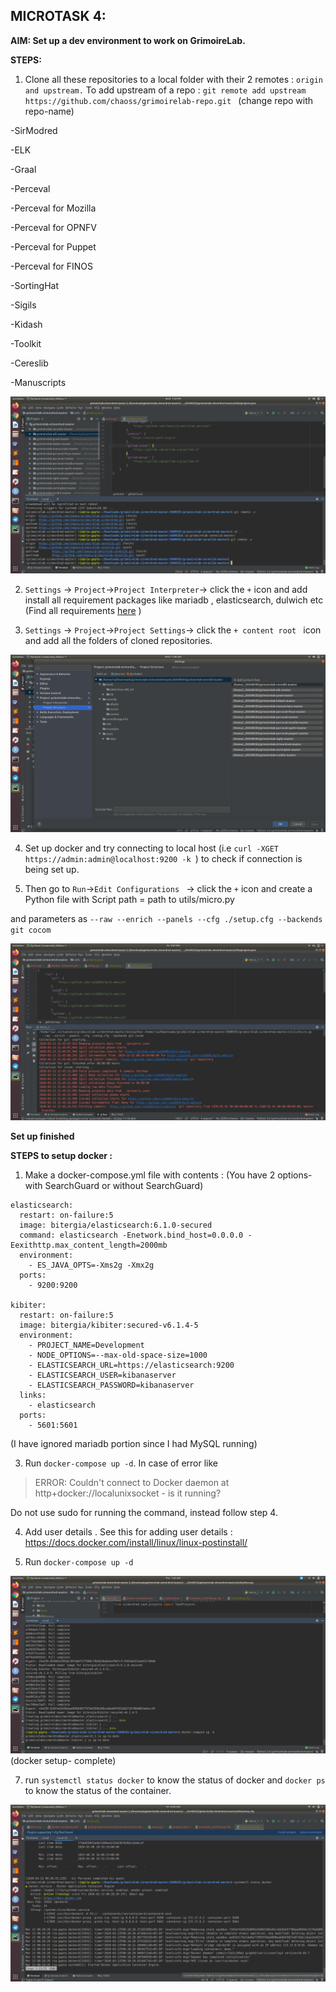 ## MICROTASK 4:

**AIM: Set up a dev environment to work on GrimoireLab.**

**STEPS:**


1. Clone all these repositories to a local folder with their 2 remotes : ```origin and upstream.``` 
To add upstream of a repo : ```git remote add upstream https://github.com/chaoss/grimoirelab-repo.git ```  (change repo with repo-name)

  -SirModred
  
  -ELK
  
  -Graal
  
  -Perceval
  
  -Perceval for Mozilla
    
  -Perceval for OPNFV
    
  -Perceval for Puppet
    
  -Perceval for FINOS
    
  -SortingHat
    
  -Sigils

  -Kidash
  
  -Toolkit
  
  -Cereslib
  
  -Manuscripts

![Image description](https://github.com/ria18405/Microtasks/blob/master/Microtask4/assets/remotes.png)

2. ```Settings``` -> ```Project```->```Project Interpreter```-> click the ```+``` icon and add install all requirement packages like mariadb , elasticsearch, dulwich etc (Find all requirements [here](https://github.com/chaoss/grimoirelab-perceval/blob/master/requirements.txt) )

3. ```Settings``` -> ```Project```->```Project Settings```-> click the ```+ content root ``` icon and add all the folders of cloned repositories.

![Image description](https://github.com/ria18405/Microtasks/blob/master/Microtask4/assets/ProjectStructure.png)

4. Set up docker and try connecting to local host (i.e ```curl -XGET https://admin:admin@localhost:9200 -k ```) to check if connection is being set up. 

5. Then go to ```Run```->```Edit Configurations ``` -> click the ```+``` icon and create a Python file with Script path = path to utils/micro.py 

and parameters as ```--raw --enrich --panels --cfg ./setup.cfg --backends git cocom```

![Image description](https://github.com/ria18405/Microtasks/blob/master/Microtask4/assets/Output.png)


**Set up finished**

**STEPS to setup docker :**

1. Make a docker-compose.yml file with contents : (You have 2 options- with SearchGuard or without SearchGuard)
```
elasticsearch:
  restart: on-failure:5
  image: bitergia/elasticsearch:6.1.0-secured
  command: elasticsearch -Enetwork.bind_host=0.0.0.0 -Eexithttp.max_content_length=2000mb
  environment:
    - ES_JAVA_OPTS=-Xms2g -Xmx2g
  ports:
    - 9200:9200

kibiter:
  restart: on-failure:5
  image: bitergia/kibiter:secured-v6.1.4-5
  environment:
    - PROJECT_NAME=Development
    - NODE_OPTIONS=--max-old-space-size=1000
    - ELASTICSEARCH_URL=https://elasticsearch:9200
    - ELASTICSEARCH_USER=kibanaserver
    - ELASTICSEARCH_PASSWORD=kibanaserver
  links:
    - elasticsearch
  ports:
    - 5601:5601

``` 
(I have ignored mariadb portion since I had MySQL running)


3. Run ```docker-compose up -d```. In case of error like 
> ERROR: Couldn't connect to Docker daemon at http+docker://localunixsocket - is it running? 

Do not use sudo for running the command, instead follow step 4.

4. Add user details . See this for adding user details : https://docs.docker.com/install/linux/linux-postinstall/


5. Run ```docker-compose up -d```

![Image description](https://github.com/ria18405/Microtasks/blob/master/Microtask4/assets/dockersetup.png)
(docker setup- complete)


7. run ```systemctl status docker``` to know the status of docker and ```docker ps``` to know the status of the container.

![Image description](https://github.com/ria18405/Microtasks/blob/master/Microtask4/assets/dockeractive.png)  



